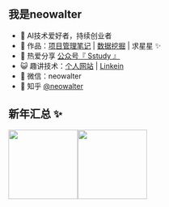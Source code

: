 ## 我是neowalter 

- 🐧 AI技术爱好者，持续创业者
- 🏡 作品：<a href="https://mp.weixin.qq.com/mp/appmsgalbum?__biz=MzUyMjUxMjE1NQ==&action=getalbum&album_id=1341900621041041408&scene=173&from_msgid=2247483706&from_itemidx=1&count=3#wechat_redirect" target="_blank">项目管理笔记</a> | <a href="https://github.com/neowalter/DA-tour" target="_blank">数据挖掘</a> | 求星星 ✨
- 🌱 热爱分享 <a href="" target="_blank">公众号『 Sstudy 』</a>
- 😺 趣讲技术：<a href="https://neowalter.home.blog/" target="_blank">个人网站</a> | <a href="https://www.linkedin.com/in/neowalter/" target="_blank">Linkein </a>
- 💬 微信：neowalter
- 🤔 知乎 <a href="https://www.zhihu.com/people/neowalter" target="_blank">@neowalter</a>

## 新年汇总 ✨

<img align="" height="137px" src="https://github-readme-stats.vercel.app/api?username=neowalter&hide_title=true&hide_border=true&show_icons=true&include_all_commits=true&line_height=21&bg_color=0,EC6C6C,FFD479,FFFC79,73FA79&theme=graywhite&locale=cn"/><img align="" height="137px" src="https://github-readme-stats.vercel.app/api/top-langs/?username=neowalter&hide_title=true&hide_border=true&layout=compact&bg_color=0,73FA79,73FDFF,D783FF&theme=graywhite&locale=cn" />

